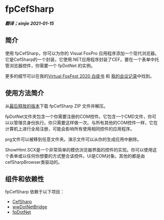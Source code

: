 # fpCefSharp

***翻译；xinjie  2021-01-15***

## 简介
使用 fpCefSharp，你可以为你的 Visual FoxPro 应用程序添加一个现代浏览器。它是CefSharp的一个封装，它使用.NET应用程序封装了CEF。要在一个表单中托管浏览器控件，你需要一个 fpDotNet 的实例。

更多的细节可以在我的[Virtual FoxFest 2020 白皮书](https://github.com/cwollenhaupt/fpCefSharp/blob/master/Demos/Files/Wollenhaupt_Browser.pdf) 和 [我的会议记录](https://www.youtube.com/watch?v=hf5pQKOb0n4)中找到。 

## 使用方法简介

从[最后释放的版本](https://github.com/cwollenhaupt/fpCefSharp/releases)下载 fpCefSharp ZIP 文件并解压。

fpDotNet文件夹包含一个你需要注册的COM控件。它包含一个CMD文件，你可以以管理员身份执行。你只需要这样做一次。与所有其他的COM控件一样，它在计算机上进行全局注册，可能会影响所有使用相同控件的应用程序。

prg文件可以被移到任意文件夹。演示文件可以从你的生成应用中删除。

ShowHtml.SCX是一个非常简单的模仿浏览器界面的控件的实现。你可以使用这个表单或以任何你想要的方式整合该控件。UI是COM对象。其他的都是由cefSharpBrowser类驱动的。

## 组件和依赖性
fpCefSharp 依赖于以下项目：

- [CefSharp](https://github.com/cefsharp/CefSharp)
- [wwDotNetBridge](https://github.com/RickStrahl/wwDotnetBridge)
- [fpDotNet](https://github.com/cwollenhaupt/fpDotNet)
